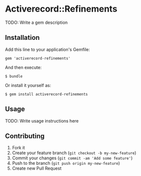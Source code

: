 # Activerecord::Refinements

TODO: Write a gem description

## Installation

Add this line to your application's Gemfile:

    gem 'activerecord-refinements'

And then execute:

    $ bundle

Or install it yourself as:

    $ gem install activerecord-refinements

## Usage

TODO: Write usage instructions here

## Contributing

1. Fork it
2. Create your feature branch (`git checkout -b my-new-feature`)
3. Commit your changes (`git commit -am 'Add some feature'`)
4. Push to the branch (`git push origin my-new-feature`)
5. Create new Pull Request
